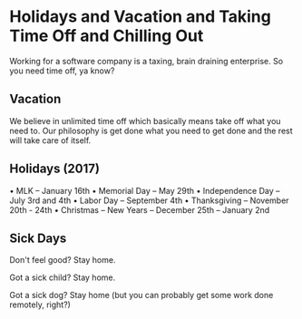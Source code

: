 # Holidays and Vacation and Taking Time Off and Chilling Out

Working for a software company is a taxing, brain draining enterprise. So you need time off, ya know?

## Vacation
We believe in unlimited time off which basically means take off what you need to. Our philosophy is get done what you need to get done and the rest will take care of itself. 

## Holidays (2017)
• MLK – January 16th
• Memorial Day – May 29th
• Independence Day – July 3rd and 4th
• Labor Day – September 4th
• Thanksgiving – November 20th - 24th
• Christmas – New Years – December 25th – January 2nd

## Sick Days
Don't feel good? Stay home.

Got a sick child? Stay home.

Got a sick dog? Stay home (but you can probably get some work done remotely, right?)
